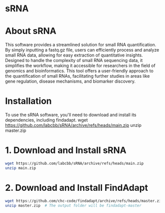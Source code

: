 # sRNA
#  About sRNA
This software provides a streamlined solution for small RNA quantification. By simply inputting a fastq.gz file, users can efficiently process and analyze small RNA data, allowing for easy extraction of quantitative insights. Designed to handle the complexity of small RNA sequencing data, it simplifies the workflow, making it accessible for researchers in the field of genomics and bioinformatics. This tool offers a user-friendly approach to the quantification of small RNAs, facilitating further studies in areas like gene regulation, disease mechanisms, and biomarker discovery.

# Installation
To use the sRNA software, you'll need to download and install its dependencies, including findadapt.
wget https://github.com/labcbb/sRNA/archive/refs/heads/main.zip
unzip master.zip 
# 1. Download and Install sRNA
```bash
wget https://github.com/labcbb/sRNA/archive/refs/heads/main.zip
unzip main.zip
```
# 2. Download and Install FindAdapt
```bash
wget https://github.com/chc-code/findadapt/archive/refs/heads/master.zip
unzip master.zip  # The output folder will be findadapt-master
```
